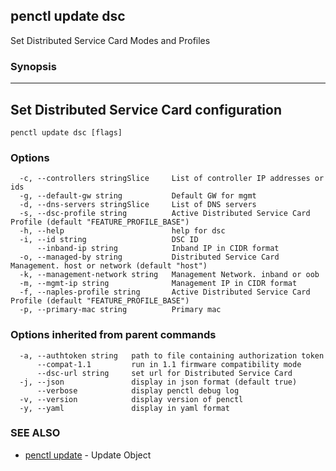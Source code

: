 ## penctl update dsc

Set Distributed Service Card Modes and Profiles

### Synopsis



----------------------------
 Set Distributed Service Card configuration 
----------------------------


```
penctl update dsc [flags]
```

### Options

```
  -c, --controllers stringSlice     List of controller IP addresses or ids
  -g, --default-gw string           Default GW for mgmt
  -d, --dns-servers stringSlice     List of DNS servers
  -s, --dsc-profile string          Active Distributed Service Card Profile (default "FEATURE_PROFILE_BASE")
  -h, --help                        help for dsc
  -i, --id string                   DSC ID
      --inband-ip string            Inband IP in CIDR format
  -o, --managed-by string           Distributed Service Card Management. host or network (default "host")
  -k, --management-network string   Management Network. inband or oob
  -m, --mgmt-ip string              Management IP in CIDR format
  -f, --naples-profile string       Active Distributed Service Card Profile (default "FEATURE_PROFILE_BASE")
  -p, --primary-mac string          Primary mac
```

### Options inherited from parent commands

```
  -a, --authtoken string   path to file containing authorization token
      --compat-1.1         run in 1.1 firmware compatibility mode
      --dsc-url string     set url for Distributed Service Card
  -j, --json               display in json format (default true)
      --verbose            display penctl debug log
  -v, --version            display version of penctl
  -y, --yaml               display in yaml format
```

### SEE ALSO
* [penctl update](penctl_update.md)	 - Update Object

